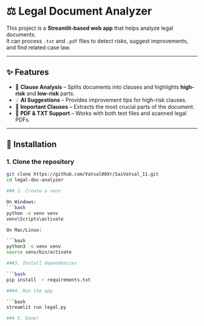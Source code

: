 # ⚖️ Legal Document Analyzer

This project is a **Streamlit-based web app** that helps analyze legal documents.  
It can process `.txt` and `.pdf` files to detect risks, suggest improvements, and find related case law.

---

## ✨ Features
- 📑 **Clause Analysis** – Splits documents into clauses and highlights **high-risk** and **low-risk** parts.  
- 💡 **AI Suggestions** – Provides improvement tips for high-risk clauses.  
- 📌 **Important Clauses** – Extracts the most crucial parts of the document.    
- 📂 **PDF & TXT Support** – Works with both text files and scanned legal PDFs.  

---

## 🚀 Installation

### 1. Clone the repository
```bash
git clone https://github.com/Vatsal08Xr/SaiVatsal_11.git
cd legal-doc-analyzer

### 2. Create a venv

On Windows:
```bash
python -m venv venv
venv\Scripts\activate

On Mac/Linux:

```bash
python3 -m venv venv
source venv/bin/activate

###3. Install dependencies

```bash
pip install -r requirements.txt

###4. Run the app

```bash
streamlit run legal.py 

### 5. Done!
